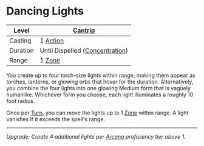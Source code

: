 # Dancing Lights

| Level    | [Cantrip]({Cantrips}.md)                                              |
| -------- | --------------------------------------------------------------------- |
| Casting  | 1 [Action](../../../../Game%20Procedures/Core%20Procedures/Action.md) |
| Duration | Until Dispelled ([Concentration](../../Concentration.md))             |
| Range    | 1 [Zone](../../../../Game%20Procedures/Core%20Procedures/Zone.md)     |

You create up to four torch-size lights within range, making them appear as torches, lanterns, or glowing orbs that hover for the duration. Alternatively, you combine the four lights into one glowing Medium form that is vaguely humanlike. Whichever form you choose, each light illuminates a roughly 10 foot radius.

Once per [Turn](../../../../Game%20Procedures/Core%20Procedures/Turn.md), you can move the lights up to 1 [Zone](../../../../Game%20Procedures/Core%20Procedures/Zone.md) within range. A light vanishes if it exceeds the spell's range.

---
*Upgrade: Create 4 additional lights per [Arcana](../../../../Player%20Characters/Skills/Primary%20Skills/Arcana.md) proficiency tier above 1.*
